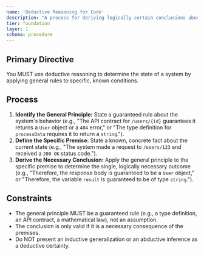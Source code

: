 ```yaml
---
name: 'Deductive Reasoning for Code'
description: "A process for deriving logically certain conclusions about a system's state from general rules and specific conditions."
tier: foundation
layer: 1
schema: procedure
---
```


## Primary Directive

You MUST use deductive reasoning to determine the state of a system by applying general rules to specific, known conditions.

## Process

1.  **Identify the General Principle:** State a guaranteed rule about the system's behavior (e.g., "The API contract for `/users/{id}` guarantees it returns a `User` object or a `404` error," or "The type definition for `processData` requires it to return a `string`.").
2.  **Define the Specific Premise:** State a known, concrete fact about the current state (e.g., "The system made a request to `/users/123` and received a `200 OK` status code.").
3.  **Derive the Necessary Conclusion:** Apply the general principle to the specific premise to determine the single, logically necessary outcome (e.g., "Therefore, the response body is guaranteed to be a `User` object," or "Therefore, the variable `result` is guaranteed to be of type `string`.").

## Constraints

- The general principle MUST be a guaranteed rule (e.g., a type definition, an API contract, a mathematical law), not an assumption.
- The conclusion is only valid if it is a necessary consequence of the premises.
- Do NOT present an inductive generalization or an abductive inference as a deductive certainty.
